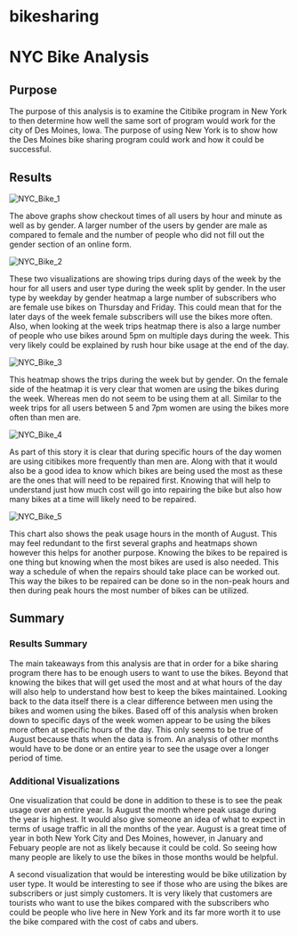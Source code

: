 # bikesharing


# NYC Bike Analysis

## Purpose
The purpose of this analysis is to examine the Citibike program in New York to then determine how well the same sort of program would work for the city of Des Moines, Iowa.  The purpose of using New York is to show how the Des Moines bike sharing program could work and how it could be successful.


## Results


![NYC_Bike_1](https://user-images.githubusercontent.com/29406929/188500648-44728f3f-3f1f-434f-9b76-ee7a8d64feb7.png)


The above graphs show checkout times of all users by hour and minute as well as by gender.  A larger number of the users by gender are male as compared to female and the number of people who did not fill out the gender section of an online form.



![NYC_Bike_2](https://user-images.githubusercontent.com/29406929/188501294-6fa49e8f-455a-495b-b29f-e47a3af2d8c7.png)


These two visualizations are showing trips during days of the week by the hour for all users and user type during the week split by gender.  In the user type by weekday by gender heatmap a large number of subscribers who are female use bikes on Thursday and Friday.  This could mean that for the later days of the week female subscribers will use the bikes more often.  Also, when looking at the week trips heatmap there is also a large number of people who use bikes around 5pm on multiple days during the week.  This very likely could be explained by rush hour bike usage at the end of the day.




![NYC_Bike_3](https://user-images.githubusercontent.com/29406929/188501869-7e6de6bd-d098-4e17-90fe-0355acd20bc5.png)


This heatmap shows the trips during the week but by gender.  On the female side of the heatmap it is very clear that women are using the bikes during the week.  Whereas men do not seem to be using them at all.  Similar to the week trips for all users between 5 and 7pm women are using the bikes more often than men are.



![NYC_Bike_4](https://user-images.githubusercontent.com/29406929/188502662-378c26ca-9b59-4dd2-adf7-c7eda7d0e2c7.png)


As part of this story it is clear that during specific hours of the day women are using citibikes more frequently than men are.  Along with that it would also be a good idea to know which bikes are being used the most as these are the ones that will need to be repaired first.  Knowing that will help to understand just how much cost will go into repairing the bike but also how many bikes at a time will likely need to be repaired.


![NYC_Bike_5](https://user-images.githubusercontent.com/29406929/188502912-046ab92e-a731-4ca7-81a7-610bec00670f.png)


This chart also shows the peak usage hours in the month of August.  This may feel redundant to the first several graphs and heatmaps shown however this helps for another purpose.  Knowing the bikes to be repaired is one thing but knowing when the most bikes are used is also needed.  This way a schedule of when the repairs should take place can be worked out.  This way the bikes to be repaired can be done so in the non-peak hours and then during peak hours the most number of bikes can be utilized.


## Summary

### Results Summary
The main takeaways from this analysis are that in order for a bike sharing program there has to be enough users to want to use the bikes.  Beyond that knowing the bikes that will get used the most and at what hours of the day will also help to understand how best to keep the bikes maintained.  Looking back to the data itself there is a clear difference between men using the bikes and women using the bikes.  Based off of this analysis when broken down to specific days of the week women appear to be using the bikes more often at specific hours of the day.  This only seems to be true of August because thats when the data is from.  An analysis of other months would have to be done or an entire year to see the usage over a longer period of time.

### Additional Visualizations
One visualization that could be done in addition to these is to see the peak usage over an entire year.  Is August the month where peak usage during the year is highest.  It would also give someone an idea of what to expect in terms of usage traffic in all the months of the year.  August is a great time of year in both New York City and Des Moines, however, in January and Febuary people are not as likely because it could be cold.  So seeing how many people are likely to use the bikes in those months would be helpful.

A second visualization that would be interesting would be bike utilization by user type.  It would be interesting to see if those who are using the bikes are subscribers or just simply customers.  It is very likely that customers are tourists who want to use the bikes compared with the subscribers who could be people who live here in New York and its far more worth it to use the bike compared with the cost of cabs and ubers.
